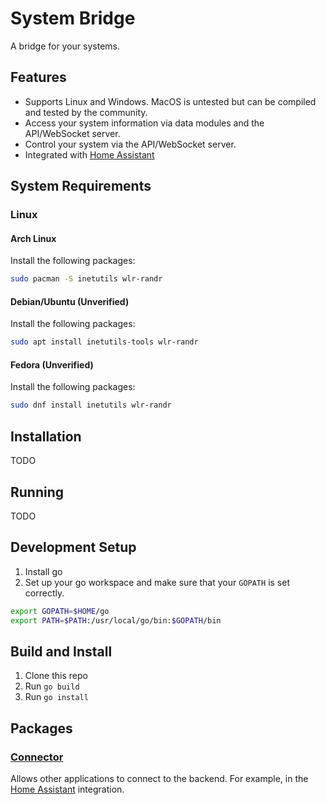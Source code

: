 # System Bridge

A bridge for your systems.

## Features

- Supports Linux and Windows. MacOS is untested but can be compiled and tested by the community.
- Access your system information via data modules and the API/WebSocket server.
- Control your system via the API/WebSocket server.
- Integrated with [Home Assistant](https://www.home-assistant.io/integrations/system_bridge)

## System Requirements

### Linux

#### Arch Linux

Install the following packages:

```zsh
sudo pacman -S inetutils wlr-randr
```

#### Debian/Ubuntu (Unverified)

Install the following packages:

```zsh
sudo apt install inetutils-tools wlr-randr
```

#### Fedora (Unverified)

Install the following packages:

```zsh
sudo dnf install inetutils wlr-randr
```

## Installation

<!-- TODO: Add installation instructions. -->
TODO

## Running

<!-- TODO: Add running instructions. -->
TODO

## Development Setup

1. Install go
1. Set up your go workspace and make sure that your `GOPATH` is set correctly.

```zsh
export GOPATH=$HOME/go
export PATH=$PATH:/usr/local/go/bin:$GOPATH/bin
```

## Build and Install

1. Clone this repo
1. Run `go build`
1. Run `go install`

## Packages

### [Connector](https://github.com/timmo001/system-bridge-connector)

Allows other applications to connect to the backend. For example, in the [Home Assistant](https://www.home-assistant.io/integrations/system_bridge) integration.
